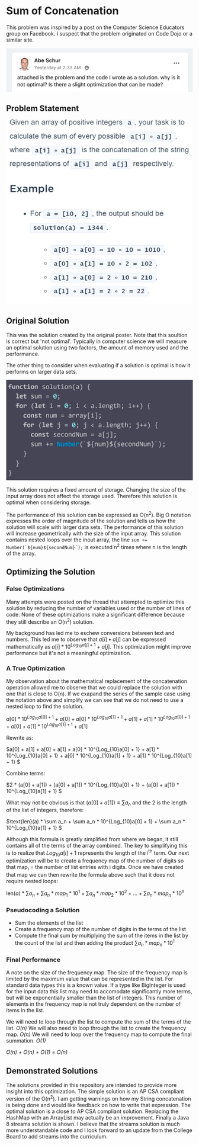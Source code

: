 # Sum of Concatenation
This problem was inspired by a post on the Computer Science Educators group on Facebook. I suspect that the problem originated on Code Dojo or a similar site.

![img.png](img.png)

## Problem Statement

![img_1.png](img_1.png)

## Original Solution

This was the solution created by the original poster. Note that this soultion is correct but 'not optimal'. Typically in computer science we will measure an optimal solution using two factors, the amount of memory used and the performance.

The other thing to consider when evaluating if a solution is optimal is how it performs on larger data sets. 

![img_2.png](img_2.png)

This solution requires a fixed amount of storage. Changing the size of the input array does not affect the storage used. Therefore this solution is optimal when considering storage.

The performance of this solution can be expressed as O(n<sup>2</sup>). Big O notation expresses the order of magnitude of the solution and tells us how the solution will scale with larger data sets. The performance of this solution will increase geometrically with the size of the input array. This solution contains nested loops over the inout array, the line ```sum += Number(`${num}${secondNum}`);``` is executed n<sup>2</sup> times where n is the length of the array.

## Optimizing the Solution

### False Optimizations

Many attempts were posted on the thread that attempted to optimize this solution by reducing the number of variables used or the number of lines of code. None of these optimizations make a significant difference because they still describe an O(n<sup>2</sup>) solution.

My background has led me to eschew conversions between text and numbers. This led me to observe that $a[i] • a[j]$ can be expressed mathematically as $a[i] * 10^{Log_{10}a[j] + 1} + a[j]$. This optimization might improve performance but it's not a meaningful optimization.

### A True Optimization

My observation about the mathematical replacement of the concatenation operation allowed me to observe that we could replace the solution with one that is close to O(n). If we exapand the series of the sample case using the notation above and simplify we can see that we do not need to use a nested loop to find the solution.

  $a[0] * 10^{Log_{10}a[0] + 1} + a[0] + a[0] * 10^{Log_{10}a[1] + 1} + a[1] + a[1] * 10^{Log_{10}a[0] + 1} + a[0] + a[1] * 10^{Log_{10}a[1] + 1} + a[1]$
  
Rewrite as: 

  $a[0] + a[1] + a[0] + a[1] + a[0] * 10^{Log_{10}a[0] + 1} +  a[1] * 10^{Log_{10}a[0] + 1} + a[0] * 10^{Log_{10}a[1] + 1} +  a[1] * 10^{Log_{10}a[1] + 1} $
  
Combine terms:

 $2 * (a[0] + a[1]) + (a[0] + a[1]) * 10^{Log_{10}a[0] + 1} +  (a[0] + a[1]) * 10^{Log_{10}a[1] + 1} $
 
What may not be obvious is that $(a[0] + a[1]) \equiv \sum a_n$ and the 2 is the length of the list of integers, therefore:

 $\text{len}(a) * \sum a_n + \sum a_n * 10^{Log_{10}a[0] + 1} +  \sum a_n * 10^{Log_{10}a[1] + 1} $
 
 Although this formula is greatly simplified from where we began, it still contains all of the terms of the array combined. The key to simplifying this is to realize that $Log_{10}a[i] + 1$ represents the length of the i<sup>th</sup> term. Our next optimization will be to create a frequency map of the number of digits so that map<sub>i</sub> = the number of list entries with i digits. Once we have created that map we can then rewrite the formula above such that it does not require nested loops:
 
  $\text{len}(a) * \sum a_n + \sum a_n * map_1 * 10^{1} + \sum a_n * map_2 * 10^{2} + ... + \sum a_n * map_n * 10^{n}$
  
### Pseudocoding a Solution

* Sum the elements of the list
* Create a frequency map of the number of digits in the terms of the list
* Compute the final sum by multiplying the sum of the items in the list by the count of the list and then adding the product $\sum a_n * map_n * 10^{1}$

### Final Performance

A note on the size of the frequency map. The size of the frequency map is limited by the maximum value that can be represented in the list. For standard data types this is a known value. If a type like BigInteger is used for the input data this list may need to accomodate significantly more terms, but will be exponentially smaller than the list of integers. This number of elements in the frequency map is not truly dependent on the number of items in the list.

We will need to loop through the list to compute the sum of the terms of the list. *O(n)*
We will also need to loop through the list to create the frequency map. *O(n)*
We will need to loop over the frequency map to compute the final summation. *O(1)*

*O(n) + O(n) + O(1) = O(n)*

## Demonstrated Solutions

The solutions provided in this repository are intended to provide more insight into this optimization. The simple solution is an AP CSA compliant version of the O(n<sup>2</sup>). I am getting warnings on how my String concatenation is being done and would like feedback on how to write that expression. The optimal solution is a close to AP CSA compliant solution. Replacing the HashMap with an ArrayList may actually be an improvement. Finally a Java 8 streams solution is shown. I believe that the streams solution is much more understandable code and I look forward to an update from the College Board to add streams into the curriculum.
